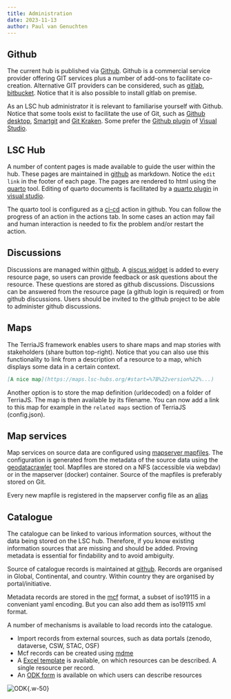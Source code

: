 ```yaml
---
title: Administration
date: 2023-11-13
author: Paul van Genuchten
---
```



## Github

The current hub is published via [Github](https://github.com/lsc-hubs). Github is a commercial service provider offering GIT services plus a number of add-ons to facilitate co-creation. Alternative GIT providers can be considered, such as [gitlab](https://gitlab.com), [bitbucket](https://bitbucket.org/). Notice that it is also possible to install gitlab on premise.

As an LSC hub administrator it is relevant to familiarise yourself with Github. Notice that some tools exist to facilitate the use of Git, such as [Github desktop](https://desktop.github.com/), [Smartgit](https://www.syntevo.com/smartgit/) and [Git Kraken](https://www.gitkraken.com/). Some prefer the [Github plugin](https://marketplace.visualstudio.com/items?itemName=GitHub.GitHubExtensionforVisualStudio) of [Visual Studio](https://visualstudio.microsoft.com/).

## LSC Hub

A number of content pages is made available to guide the user within the hub. These pages are maintained in [github](https://github.com/lsc-hubs/hub-core) as markdown. Notice the `edit link` in the footer of each page. The pages are rendered to html using the [quarto](https://quarto.org/docs/websites/) tool. Editing of quarto documents is facilitated by a [quarto plugin](https://quarto.org/docs/tools/vscode.html) in [visual studio](https://visualstudio.microsoft.com/).

The quarto tool is configured as a [ci-cd](https://en.wikipedia.org/wiki/CI/CD) action in github. You can follow the progress of an action in the actions tab. In some cases an action may fail and human interaction is needed to fix the problem and/or restart the action. 

## Discussions

Discussions are managed within [github](https://github.com/lsc-hubs/kenya-hub/discussions). A [giscus widget](https://giscus.app/) is added to every resource page, so users can provide feedback or ask questions about the resource. These questions are stored as github discussions. Discussions can be answered from the resource page (a github login is required) or from github discussions. Users should be invited to the github project to be able to administer github discussions.

## Maps

The TerriaJS framework enables users to share maps and map stories with stakeholders (share button top-right). Notice that you can also use this functionality to link from a description of a resource to a map, which displays some data in a certain context.

```markdown
[A nice map](https://maps.lsc-hubs.org/#start=%7B%22version%22%...)
```

Another option is to store the map definition (urldecoded) on a folder of TerriaJS. The map is then available by its filename. You can now add a link to this map for example in the `related maps` section of TerriaJS (config.json). 

## Map services

Map services on source data are configured using [mapserver mapfiles](https://mapserver.org/mapfile/). The configuration is generated from the metadata of the source data using the [geodatacrawler](https://pypi.org/project/geodatacrawler/) tool. Mapfiles are stored on a NFS (accessible via webdav) or in the mapserver  (docker) container. Source of the mapfiles is preferably stored on Git.

Every new mapfile is registered in the mapserver config file as an [alias](https://mapserver.org/mapfile/config.html)

## Catalogue 

The catalogue can be linked to various information sources, without the data being stored on the LSC hub. Therefore, if you know existing information sources that are missing and should be added. Proving metadata is essential for findability and to avoid ambiguity. 

Source of catalogue records is maintained at [github](https://github.com/lsc-hubs/kenya-catalogue). Records are organised in Global, Continental, and country. Within country they are organised by portal/initiative.

Metadata records are stored in the [mcf](https://geopython.github.io/pygeometa/reference/mcf/) format, a subset of iso19115 in a conveniant yaml encoding. But you can also add them as iso19115 xml format.

A number of mechanisms is available to load records into the catalogue.

- Import records from external sources, such as data portals (zenodo, dataverse, CSW, STAC, OSF)
- Mcf records can be created using [mdme](https://osgeo.github.io/mdme)
- A [Excel template](https://github.com/lsc-hubs/kenya-catalogue/blob/main/portals/KE/LSC/index.csv) is available, on which resources can be described. A single resource per record.
- An [ODK form](https://odk.isric.org/-/single/n2Sosp1gxbXLUcOelRBWsMru72DSLFb?st=pi9NCIyCBZIeYuVU0lb812NtQfOucM34dS04qF6GFaao2FB!c3DJDl10TTRTeOUJ) is available on which users can describe resources

![ODK](./img/ODK.PNG){.w-50}  

